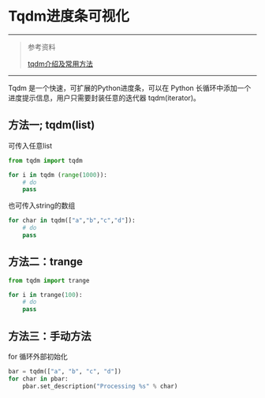 # Tqdm进度条可视化

---

> 参考资料
>
> [tqdm介绍及常用方法](<https://blog.csdn.net/zkp_987/article/details/81748098>)

---

Tqdm 是一个快速，可扩展的Python进度条，可以在 Python 长循环中添加一个进度提示信息，用户只需要封装任意的迭代器 tqdm(iterator)。 

## 方法一;  tqdm(list)

可传入任意list

```python
from tqdm import tqdm

for i in tqdm (range(1000)):
    # do
    pass
```



也可传入string的数组

```python
for char in tqdm(["a","b","c","d"]):
    # do
    pass
```



## 方法二：trange

```python
from tqdm import trange

for i in trange(100):
    # do
    pass
```



## 方法三：手动方法

for 循环外部初始化

```python
bar = tqdm(["a", "b", "c", "d"])
for char in pbar:
    pbar.set_description("Processing %s" % char)
```

